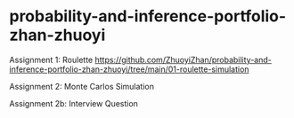 # probability-and-inference-portfolio-zhan-zhuoyi
Assignment 1: Roulette https://github.com/ZhuoyiZhan/probability-and-inference-portfolio-zhan-zhuoyi/tree/main/01-roulette-simulation

Assignment 2: Monte Carlos Simulation

Assignment 2b: Interview Question
